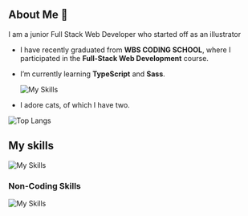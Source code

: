 ## About Me 🌱
I am a junior Full Stack Web Developer who started off as an illustrator

- I have recently graduated from **WBS CODING SCHOOL**, where I participated in the **Full-Stack Web Development** course.
- I’m currently learning **TypeScript** and **Sass**.
  
  ![My Skills](https://skillicons.dev/icons?i=typescript,sass)
- I adore cats, of which I have two.


![Top Langs](https://github-readme-stats.vercel.app/api/top-langs/?username=natakamm&layout=donut&theme=radical)
  
## My skills

![My Skills](https://skillicons.dev/icons?i=css,react,vue,figma,github,html,javascript,nodejs,mongodb,netlify,npm,postman,tailwind,vite,vscode)


### Non-Coding Skills
![My Skills](https://skillicons.dev/icons?i=ps,ai)


